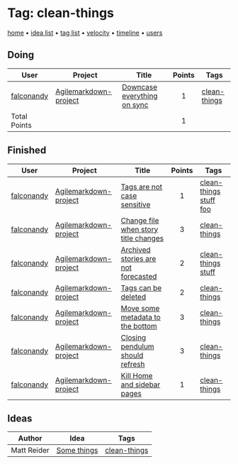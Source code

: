 # Tag: clean-things

[home](../index.md) • [idea list](../ideas.md) • [tag list](../tags.md) • [velocity](../velocity.md) • [timeline](../timeline.md) • [users](../users.md)

## Doing
| User | Project | Title | Points | Tags |
|---|---|---|:---:|---|
| [falconandy](../users/Andrey%20Sokolov.md) | [Agilemarkdown-project](../agilemarkdown-project.md) | [Downcase everything on sync](../agilemarkdown-project/downcase-everything-on-sync.md) | 1 | [clean-things](clean-things.md) |
| Total Points | | | 1 | |

## Finished
| User | Project | Title | Points | Tags |
|---|---|---|:---:|---|
| [falconandy](../users/Andrey%20Sokolov.md) | [Agilemarkdown-project](../agilemarkdown-project.md) | [Tags are not case sensitive](../agilemarkdown-project/Tags-are-not-case-sensitive.md) | 1 | [clean-things](clean-things.md) [stuff](stuff.md) [foo](foo.md) |
| [falconandy](../users/Andrey%20Sokolov.md) | [Agilemarkdown-project](../agilemarkdown-project.md) | [Change file when story title changes](../agilemarkdown-project/change-file-when-story-title-changes.md) | 3 | [clean-things](clean-things.md) |
| [falconandy](../users/Andrey%20Sokolov.md) | [Agilemarkdown-project](../agilemarkdown-project.md) | [Archived stories are not forecasted](../agilemarkdown-project/archived-stories-are-not-forecasted.md) | 2 | [clean-things](clean-things.md) [stuff](stuff.md) |
| [falconandy](../users/Andrey%20Sokolov.md) | [Agilemarkdown-project](../agilemarkdown-project.md) | [Tags can be deleted](../agilemarkdown-project/Tags-can-be-deleted.md) | 2 | [clean-things](clean-things.md) |
| [falconandy](../users/Andrey%20Sokolov.md) | [Agilemarkdown-project](../agilemarkdown-project.md) | [Move some metadata to the bottom](../agilemarkdown-project/Move-some-metadata-to-the-bottom.md) | 3 | [clean-things](clean-things.md) |
| [falconandy](../users/Andrey%20Sokolov.md) | [Agilemarkdown-project](../agilemarkdown-project.md) | [Closing pendulum should refresh](../agilemarkdown-project/closing-pendulum-should-refresh.md) | 3 | [clean-things](clean-things.md) |
| [falconandy](../users/Andrey%20Sokolov.md) | [Agilemarkdown-project](../agilemarkdown-project.md) | [Kill Home and sidebar pages](../agilemarkdown-project/kill-Home-and-sidebar-pages.md) | 1 | [clean-things](clean-things.md) |

## Ideas

| Author | Idea | Tags |
|---|---|---|
| Matt Reider | [Some things](../ideas/some-things.md) | [clean-things](clean-things.md) |
